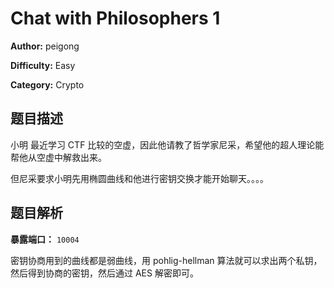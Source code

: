 # Chat with Philosophers 1

**Author:** peigong

**Difficulty:** Easy

**Category:** Crypto

## 题目描述

小明 最近学习 CTF 比较的空虚，因此他请教了哲学家尼采，希望他的超人理论能帮他从空虚中解救出来。

但尼采要求小明先用椭圆曲线和他进行密钥交换才能开始聊天。。。。

## 题目解析

**暴露端口：** `10004`

密钥协商用到的曲线都是弱曲线，用 pohlig-hellman 算法就可以求出两个私钥，然后得到协商的密钥，然后通过 AES 解密即可。
